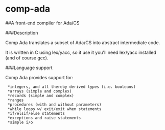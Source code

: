 comp-ada
========

##A front-end compiler for Ada/CS


###Description

Comp Ada translates a subset of Ada/CS into abstract intermediate code. 

It is written in C using lex/yacc, so it use it you'll need lex/yacc installed (and of course gcc).

###Language support

Comp Ada provides support for:

     *integers, and all thereby derived types (i.e. booleans)
     *arrays (simple and complex)
     *records (simple and complex)
     *ranges
     *procedures (with and without parameters)
     *while loops w/ exit/exit when statements
     *if/elsif/else statements
     *exceptions and raise statements
     *simple i/o
     
